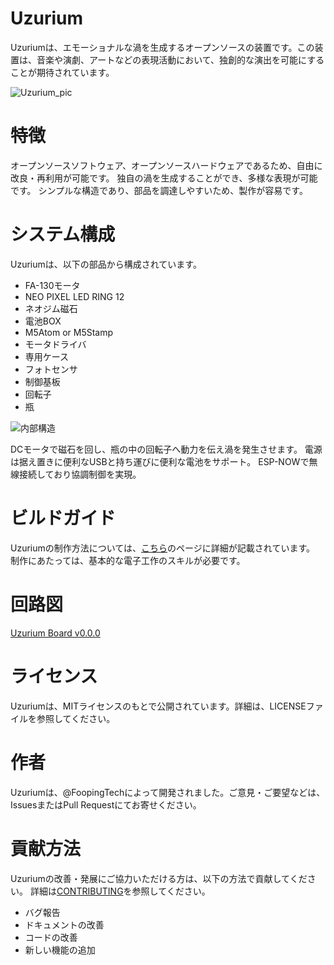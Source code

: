 # Uzurium
Uzuriumは、エモーショナルな渦を生成するオープンソースの装置です。この装置は、音楽や演劇、アートなどの表現活動において、独創的な演出を可能にすることが期待されています。
 
![Uzurium_pic](https://user-images.githubusercontent.com/4471301/230387553-9a522a33-7e51-4807-b8a6-9094ee4bfcd9.png)


# 特徴

オープンソースソフトウェア、オープンソースハードウェアであるため、自由に改良・再利用が可能です。
独自の渦を生成することができ、多様な表現が可能です。
シンプルな構造であり、部品を調達しやすいため、製作が容易です。

# システム構成

Uzuriumは、以下の部品から構成されています。

- FA-130モータ
- NEO PIXEL LED RING 12
- ネオジム磁石
- 電池BOX
- M5Atom or M5Stamp
- モータドライバ
- 専用ケース
- フォトセンサ
- 制御基板
- 回転子
- 瓶

![内部構造](https://user-images.githubusercontent.com/4471301/230392971-7a4f7620-4429-47e3-91af-170f551910af.png)

DCモータで磁石を回し、瓶の中の回転子へ動力を伝え渦を発生させます。 電源は据え置きに便利なUSBと持ち運びに便利な電池をサポート。 ESP-NOWで無線接続しており協調制御を実現。


# ビルドガイド

Uzuriumの制作方法については、[こちら](https://github.com/fooping-tech/Uzurium/blob/main/docs/BuildManual.md)のページに詳細が記載されています。
制作にあたっては、基本的な電子工作のスキルが必要です。


# 回路図

[Uzurium Board v0.0.0](https://github.com/fooping-tech/Uzurium/blob/main/schematics/SCH_UzuriumCircuit_2023-08-30.pdf)

# ライセンス

Uzuriumは、MITライセンスのもとで公開されています。詳細は、LICENSEファイルを参照してください。

# 作者

Uzuriumは、@FoopingTechによって開発されました。ご意見・ご要望などは、IssuesまたはPull Requestにてお寄せください。

# 貢献方法

Uzuriumの改善・発展にご協力いただける方は、以下の方法で貢献してください。
詳細は[CONTRIBUTING](https://github.com/fooping-tech/Uzurium/blob/0c022eda2cfa34b28f84850665d2f155f35a8e37/CONTRIBUTING.md)を参照してください。

- バグ報告
- ドキュメントの改善
- コードの改善
- 新しい機能の追加


